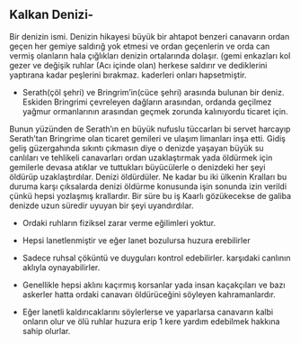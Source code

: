 ## Kalkan Denizi-

Bir denizin ismi. Denizin hikayesi büyük bir ahtapot benzeri canavarın ordan geçen her gemiye saldırığ yok etmesi ve ordan geçenlerin ve orda can vermiş olanların hala çığlıkları denizin ortalarında dolaşır. (gemi enkazları kol gezer ve değişik ruhlar (Acı içinde olan) herkese saldırır ve dediklerini yaptırana kadar peşlerini bırakmaz. kaderleri onları hapsetmiştir.

-   Serath(çöl şehri) ve Bringrim’in(cüce şehri) arasında bulunan bir deniz. Eskiden Bringrimi çevreleyen dağların arasından, ordanda geçilmez yağmur ormanlarının arasından geçmek zorunda kalınıyordu ticaret için.

Bunun yüzünden de Serath’ın en büyük nufuslu tüccarları bi servet harcayıp Serath’tan Bringrime olan ticaret gemileri ve ulaşım limanları inşa etti. Gidiş geliş güzergahında sıkıntı çıkmasın diye o denizde yaşayan büyük su canlıları ve tehlikeli canavarları ordan uzaklaştırmak yada öldürmek için gemilerle devasa atıklar ve tuttukları büyücülerle o denizdeki her şeyi öldürüp uzaklaştırdılar. Denizi öldürdüler. Ne kadar bu iki ülkenin Kralları bu duruma karşı çıksalarda denizi öldürme konusunda işin sonunda izin verildi çünkü hepsi yozlaşmış krallardır. Bir süre bu iş Kaarlı gözükecekse de galiba denizde uzun süredir uyuyan bir şeyi uyandırdılar.

-   Ordaki ruhların fiziksel zarar verme eğilimleri yoktur.
    
-   Hepsi lanetlenmiştir ve eğer lanet bozulursa huzura erebilirler
    
-   Sadece ruhsal çöküntü ve duyguları kontrol edebilirler. karşıdaki canlının aklıyla oynayabilirler.
    
-   Genellikle hepsi aklını kaçırmış korsanlar yada insan kaçakçıları ve bazı askerler hatta ordaki canavarı öldürüceğini söyleyen kahramanlardır.
    
-   Eğer lanetli kaldırıcaklarını söylerlerse ve yaparlarsa canavarın kalbi onların olur ve ölü ruhlar huzura erip 1 kere yardım edebilmek hakkına sahip olurlar.